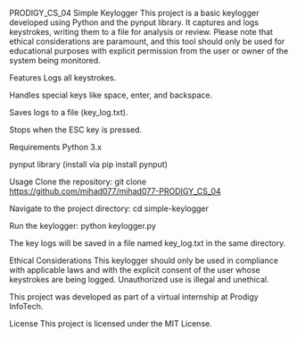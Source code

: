 PRODIGY_CS_04
Simple Keylogger
This project is a basic keylogger developed using Python and the pynput library. It captures and logs keystrokes, writing them to a file for analysis or review. Please note that ethical considerations are paramount, and this tool should only be used for educational purposes with explicit permission from the user or owner of the system being monitored.

Features
Logs all keystrokes.

Handles special keys like space, enter, and backspace.

Saves logs to a file (key_log.txt).

Stops when the ESC key is pressed.

Requirements
Python 3.x

pynput library (install via pip install pynput)

Usage
Clone the repository: git clone https://github.com/mihad077/mihad077-PRODIGY_CS_04

Navigate to the project directory: cd simple-keylogger

Run the keylogger: python keylogger.py

The key logs will be saved in a file named key_log.txt in the same directory.

Ethical Considerations
This keylogger should only be used in compliance with applicable laws and with the explicit consent of the user whose keystrokes are being logged. Unauthorized use is illegal and unethical.

This project was developed as part of a virtual internship at Prodigy InfoTech.

License
This project is licensed under the MIT License.
